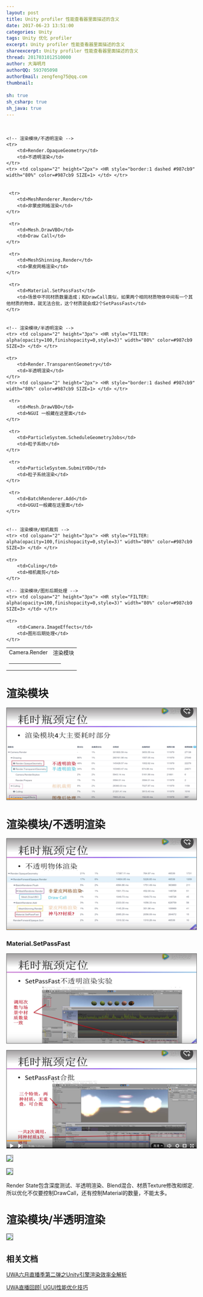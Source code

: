 ```yaml
---
layout: post
title: Unity profiler 性能查看器里面描述的含义
date: 2017-06-23 13:51:00
categories: Unity
tags: Unity 优化 profiler
excerpt: Unity profiler 性能查看器里面描述的含义
shareexcerpt: Unity profiler 性能查看器里面描述的含义
thread: 2017031012510000
author: 大海明月
authorQQ: 593705098
authorEmail: zengfeng75@qq.com
thumbnail:

sh: true
sh_csharp: true
sh_java: true
---
```


<br>

<table>
    <!-- 渲染模块 -->
    <tr>
        <td>Camera.Render</td>
        <td>渲染模块</td>
    </tr>
    <tr> <td colspan="2" height="3px"> <HR style="FILTER: alpha(opacity=100,finishopacity=0,style=3)" width="80%" color=#987cb9 SIZE=3> </td> </tr>



    <!-- 渲染模块/不透明渲染 -->
    <tr>
        <td>Render.OpaqueGeometry</td>
        <td>不透明渲染</td>
    </tr>
    <tr> <td colspan="2" height="2px"> <HR style="border:1 dashed #987cb9" width="80%" color=#987cb9 SIZE=1> </td> </tr>


     <tr>
        <td>MeshRenderer.Render</td>
        <td>非蒙皮网格渲染</td>
    </tr>

     <tr>
        <td>Mesh.DrawVBO</td>
        <td>Draw Call</td>
    </tr>
    
     <tr>
        <td>MeshShinning.Render</td>
        <td>蒙皮网格渲染</td>
    </tr>

     <tr>
        <td>Material.SetPassFast</td>
        <td>场景中不同材质数量造成；和DrawCall类似，如果两个相同材质物体中间有一个其他材质的物体，就无法合批，这个材质就会成2个SetPassFast</td>
    </tr>


    <!-- 渲染模块/半透明渲染 -->
    <tr> <td colspan="2" height="3px"> <HR style="FILTER: alpha(opacity=100,finishopacity=0,style=3)" width="80%" color=#987cb9 SIZE=3> </td> </tr>

    <tr>
        <td>Render.TransparentGeometry</td>
        <td>半透明渲染</td>
    </tr>
    <tr> <td colspan="2" height="2px"> <HR style="border:1 dashed #987cb9" width="80%" color=#987cb9 SIZE=1> </td> </tr>

     <tr>
        <td>Mesh.DrawVBO</td>
        <td>NGUI 一般藏在这里面</td>
    </tr>
    
     <tr>
        <td>ParticleSystem.ScheduleGeometryJobs</td>
        <td>粒子系统</td>
    </tr>

     <tr>
        <td>ParticleSystem.SubmitVBO</td>
        <td>粒子系统渲染</td>
    </tr>
    
     <tr>
        <td>BatchRenderer.Add</td>
        <td>UGUI一般藏在这里面</td>
    </tr>


    <!-- 渲染模块/相机裁剪 -->
    <tr> <td colspan="2" height="3px"> <HR style="FILTER: alpha(opacity=100,finishopacity=0,style=3)" width="80%" color=#987cb9 SIZE=3> </td> </tr>

    <tr>
        <td>Culing</td>
        <td>相机裁剪</td>
    </tr>

    <!-- 渲染模块/图形后期处理 -->
    <tr> <td colspan="2" height="3px"> <HR style="FILTER: alpha(opacity=100,finishopacity=0,style=3)" width="80%" color=#987cb9 SIZE=3> </td> </tr>

    <tr>
        <td>Camera.ImageEffects</td>
        <td>图形后期处理</td>
    </tr>




</table>


<!-- 渲染模块 -->
<h1 class="nav1">渲染模块</h1>
<p><img src="/assets/docpic/unity_profiler_00.png" style="border: solid 1px #666;" /></p>

<!-- 渲染模块/不透明渲染 -->
<h1 class="nav2">渲染模块/不透明渲染</h1>
<p><img src="/assets/docpic/unity_profiler_01.png" style="border: solid 1px #666;" /></p>

<!-- 渲染模块/不透明渲染/Material.SetPassFast -->
<h3>Material.SetPassFast</h3>
<p><img src="/assets/docpic/unity_profiler_02.png" style="border: solid 1px #666;" /></p>
<p><img src="/assets/docpic/unity_profiler_03.png" style="border: solid 1px #666;" /></p>
<p><img src="/assets/docpic/unity_profiler_04.png" style="border: solid 1px #666;" /></p>
<p><img src="/assets/docpic/unity_profiler_05.png" style="border: solid 1px #666;" /></p>
<p>Render State包含深度测试、半透明渲染、Blend混合、材质Texture修改和绑定.<br>所以优化不仅要控制DrawCall，还有控制Material的数量，不能太多。</p>



<!-- 渲染模块/半透明渲染 -->
<h1 class="nav2">渲染模块/半透明渲染</h1>
<p><img src="/assets/docpic/unity_profiler_06.png" style="border: solid 1px #666;" /></p>




<h2 class="nav1">相关文档</h2>
<p><a target="_blank" href="https://v.qq.com/x/page/y051477ktzc.html">UWA六月直播季第二弹之Unity引擎渲染效率全解析 </a></p>
<p><a target="_blank" href="https://v.qq.com/x/page/r0329jx2ijw.html">UWA直播回顾| UGUI性能优化技巧</a></p>
<br>
